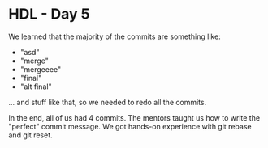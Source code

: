 # HDL - Day 5

We learned that the majority of the commits are something like:

- "asd"
- "merge"
- "mergeeee"
- "final"
- "alt final"

... and stuff like that, so we needed to redo all the commits.

In the end, all of us had 4 commits. The mentors taught us how to write the "perfect" commit message. We got hands-on experience with git rebase and git reset.
